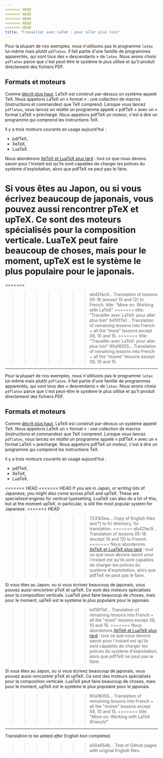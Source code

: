```yaml
---
<<<<<<< HEAD
<<<<<<< HEAD
<<<<<<< HEAD
<<<<<<< HEAD
<<<<<<< HEAD
title: "Travailler avec LaTeX : pour aller plus loin"
---
```


Pour la plupart de nos exemples, nous n'utilisons pas le programme `latex`
lui-même mais plutôt `pdflatex`. Il fait partie d'une famille de programmes
apparentés, qui sont tous des « descendants » de `latex`. Nous avons choisi
`pdflatex` parce que c'est peut-être le système le plus utilisé et qu'il produit
directement des fichiers PDF.


## Formats et moteurs

Comme [décrit plus haut](more-01), LaTeX est construit par-dessus un système
appelé TeX. Nous appelons LaTeX un « format » : une collection de macros
(instructions et commandes) que TeX comprend. Lorsque vous lancez `pdflatex`,
vous lancez _en réalité_ un programme appelé « pdfTeX » avec un « format LaTeX »
préchargé. Nous appelons pdfTeX un _moteur_, c'est à dire un programme qui
comprend les instructions TeX.

Il y a trois moteurs courants en usage aujourd'hui :

- pdfTeX,
- XeTeX,
- LuaTeX.

Nous aborderons [XeTeX et LuaTeX plus tard](lesson-14) : tout ce que nous devons
savoir pour l'instant est qu'ils sont capables de charger les polices du système
d'exploitation, alors que pdfTeX ne peut pas le faire.

Si vous êtes au Japon, ou si vous écrivez beaucoup de japonais, vous pouvez
aussi rencontrer pTeX et upTeX. Ce sont des moteurs spécialisés pour la
composition verticale. LuaTeX peut faire beaucoup de choses, mais pour le
moment, upTeX est le système le plus populaire pour le japonais.
=======
=======
>>>>>>> eb42fac9... Translation of lessons 05-16 (except 10 and 12) to French.
title: "More on: Working with LaTeX"
=======
title: "Travailler avec LaTeX: pour aller plus loin"
>>>>>>> b410f7ef... Translation of remaining lessons into French + all the "more" lessons except 08, 10 and 15.
=======
title: "Travailler avec LaTeX: pour aller plus loin"
>>>>>>> 90a16055... Translation of remaining lessons into French + all the "moree" lessons except 08, 10 and 15.
---

Pour la plupart de nos exemples, nous n'utilisons pas le programme `latex` lui-même mais plutôt `pdflatex`. Il fait partie d'une famille de programmes apparentés, qui sont tous des « descendants » de `latex`. Nous avons choisi `pdflatex` parce que c'est peut-être le système le plus utilisé et qu'il produit directement des fichiers PDF.


## Formats et moteurs

Comme [décrit plus haut](more-01), LaTeX est construit par-dessus un système appelé TeX. Nous appelons LaTeX un « format » : une collection de macros (instructions et commandes) que TeX comprend. Lorsque vous lancez `pdflatex`, vous lancez _en réalité_ un programme appelé « pdfTeX » avec un « format LaTeX » préchargé. Nous appelons pdfTeX un _moteur_, c'est à dire un programme qui comprend les instructions TeX.

Il y a trois moteurs courants en usage aujourd'hui :

- pdfTeX,
- XeTeX,
- LuaTeX.

<<<<<<< HEAD
<<<<<<< HEAD
If you are in Japan, or writing lots of Japanese, you might also come across
pTeX and upTeX. These are specialised engines for vertical typesetting. LuaTeX
can also do a lot of this, but at the moment upTeX, in particular, is still
the most popular system for Japanese.
<<<<<<< HEAD
>>>>>>> 7231b5ea... Copy of English files (en/*) to fr/ directory, for translation.
=======
>>>>>>> eb42fac9... Translation of lessons 05-16 (except 10 and 12) to French.
=======
Nous aborderons [XeTeX et LuaTeX plus tard](lesson-14) : tout ce que nous devons savoir pour l'instant est qu'ils sont capables de charger les polices du système d'exploitation, alors que pdfTeX ne peut pas le faire.

Si vous êtes au Japon, ou si vous écrivez beaucoup de japonais, vous pouvez aussi rencontrer pTeX et upTeX. Ce sont des moteurs spécialisés pour la composition verticale. LuaTeX peut faire beaucoup de choses, mais pour le moment, upTeX est le système le plus populaire pour le japonais.
>>>>>>> b410f7ef... Translation of remaining lessons into French + all the "more" lessons except 08, 10 and 15.
=======
Nous aborderons [XeTeX et LuaTeX plus tard](lesson-14) : tout ce que nous devons savoir pour l'instant est qu'ils sont capables de charger les polices du système d'exploitation, alors que pdfTeX ne peut pas le faire.

Si vous êtes au Japon, ou si vous écrivez beaucoup de japonais, vous pouvez aussi rencontrer pTeX et upTeX. Ce sont des moteurs spécialisés pour la composition verticale. LuaTeX peut faire beaucoup de choses, mais pour le moment, upTeX est le système le plus populaire pour le japonais.
>>>>>>> 90a16055... Translation of remaining lessons into French + all the "moree" lessons except 08, 10 and 15.
=======
title: "More on: Working with LaTeX (French)"
---
Translation to be added _after_ English text completed.
>>>>>>> a00a654b... Test of Github pages with original English files.
